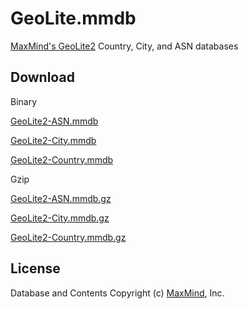 # GeoLite.mmdb

[MaxMind's GeoLite2](https://dev.maxmind.com/geoip/geoip2/geolite2/) Country, City, and ASN databases

## Download

Binary

[GeoLite2-ASN.mmdb](https://github.com/P3TERX/GeoLite.mmdb/raw/download/GeoLite2-ASN.mmdb)

[GeoLite2-City.mmdb](https://github.com/P3TERX/GeoLite.mmdb/raw/download/GeoLite2-City.mmdb)

[GeoLite2-Country.mmdb](https://github.com/P3TERX/GeoLite.mmdb/raw/download/GeoLite2-Country.mmdb)


Gzip

[GeoLite2-ASN.mmdb.gz](https://github.com/mikeV02/GeoLite.mmdb/raw/download/GeoLite2-ASN.mmdb.gz)

[GeoLite2-City.mmdb.gz](https://github.com/mikeV02/GeoLite.mmdb/raw/download/GeoLite2-City.mmdb.gz)

[GeoLite2-Country.mmdb.gz](https://github.com/mikeV02/GeoLite.mmdb/raw/download/GeoLite2-Country.mmdb.gz)

## License

Database and Contents Copyright (c) [MaxMind](https://www.maxmind.com/), Inc.
